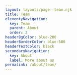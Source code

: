 ```yaml
---
layout: layouts/page--team.njk
title: Team
eleventyNavigation:
  key: Team
  parent: About
  order: 2
headerBgColor: blue-200
headerBorderColor: blue-500
headerTextColor: black
secondaryNavigation:
  key: About
  label: More about us
permalink: /about/team/
---
```

